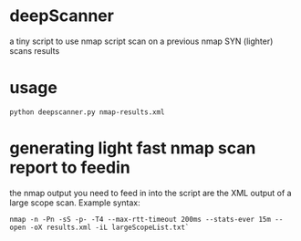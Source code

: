 # deepScanner
a tiny script to use nmap script scan on a previous nmap SYN (lighter) scans results

# usage
`python deepscanner.py nmap-results.xml`

# generating light fast nmap scan report to feedin
the nmap output you need to feed in into the script are the XML output of a large scope scan. Example syntax:

    nmap -n -Pn -sS -p- -T4 --max-rtt-timeout 200ms --stats-ever 15m --open -oX results.xml -iL largeScopeList.txt`
